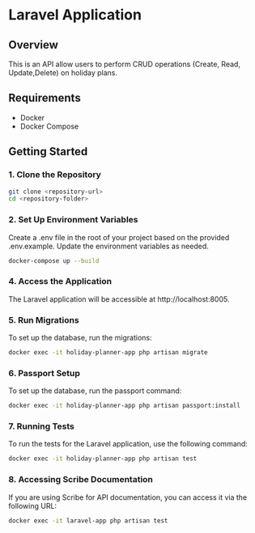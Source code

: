 # Laravel Application

## Overview

This is an API allow users to perform CRUD operations (Create, Read, Update,Delete) on holiday plans.

## Requirements

- Docker
- Docker Compose

## Getting Started

### 1. Clone the Repository

```bash
git clone <repository-url>
cd <repository-folder>
```

### 2.  Set Up Environment Variables
Create a .env file in the root of your project based on the provided .env.example. Update the environment variables as needed.

```bash
docker-compose up --build
```

### 4. Access the Application
The Laravel application will be accessible at http://localhost:8005.

### 5. Run Migrations
To set up the database, run the migrations:
```bash
docker exec -it holiday-planner-app php artisan migrate
```

### 6. Passport Setup
To set up the database, run the passport command:
```bash
docker exec -it holiday-planner-app php artisan passport:install
```


### 7. Running Tests
To run the tests for the Laravel application, use the following command:

```bash
docker exec -it holiday-planner-app php artisan test
```


### 8. Accessing Scribe Documentation

If you are using Scribe for API documentation, you can access it via the following URL:



```bash
docker exec -it laravel-app php artisan test
```


